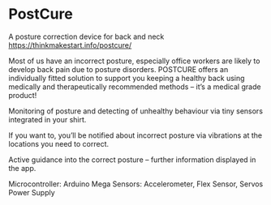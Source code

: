 # PostCure
A posture correction device for back and neck
https://thinkmakestart.info/postcure/


Most of us have an incorrect posture, especially office workers are likely to develop back pain due to posture disorders. POSTCURE offers an individually fitted solution to support you keeping a healthy back using medically and therapeutically recommended methods – it’s a medical grade product!

Monitoring of posture and detecting of unhealthy behaviour via tiny sensors integrated in your shirt.

If you want to, you’ll be notified about incorrect posture via vibrations at the locations you need to correct.

Active guidance  into the correct posture – further information displayed in the app.

Microcontroller: Arduino Mega
Sensors: Accelerometer, Flex Sensor, Servos
Power Supply

